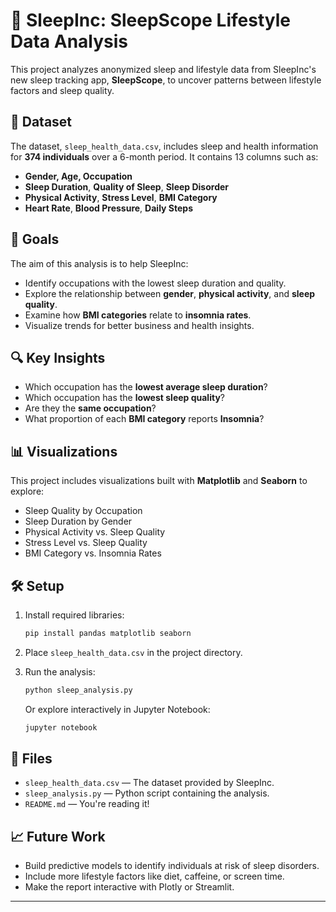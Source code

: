 # 🛌 SleepInc: SleepScope Lifestyle Data Analysis

This project analyzes anonymized sleep and lifestyle data from SleepInc's new sleep tracking app, **SleepScope**, to uncover patterns between lifestyle factors and sleep quality.

## 📁 Dataset

The dataset, `sleep_health_data.csv`, includes sleep and health information for **374 individuals** over a 6-month period. It contains 13 columns such as:

- **Gender, Age, Occupation**
- **Sleep Duration**, **Quality of Sleep**, **Sleep Disorder**
- **Physical Activity**, **Stress Level**, **BMI Category**
- **Heart Rate**, **Blood Pressure**, **Daily Steps**

## 🎯 Goals

The aim of this analysis is to help SleepInc:
- Identify occupations with the lowest sleep duration and quality.
- Explore the relationship between **gender**, **physical activity**, and **sleep quality**.
- Examine how **BMI categories** relate to **insomnia rates**.
- Visualize trends for better business and health insights.

## 🔍 Key Insights

- Which occupation has the **lowest average sleep duration**?
- Which occupation has the **lowest sleep quality**?
- Are they the **same occupation**?
- What proportion of each **BMI category** reports **Insomnia**?

## 📊 Visualizations

This project includes visualizations built with **Matplotlib** and **Seaborn** to explore:
- Sleep Quality by Occupation
- Sleep Duration by Gender
- Physical Activity vs. Sleep Quality
- Stress Level vs. Sleep Quality
- BMI Category vs. Insomnia Rates

## 🛠️ Setup

1. Install required libraries:
    ```bash
    pip install pandas matplotlib seaborn
    ```

2. Place `sleep_health_data.csv` in the project directory.

3. Run the analysis:
    ```bash
    python sleep_analysis.py
    ```

   Or explore interactively in Jupyter Notebook:
    ```bash
    jupyter notebook
    ```

## 📂 Files

- `sleep_health_data.csv` — The dataset provided by SleepInc.
- `sleep_analysis.py` — Python script containing the analysis.
- `README.md` — You're reading it!

## 📈 Future Work

- Build predictive models to identify individuals at risk of sleep disorders.
- Include more lifestyle factors like diet, caffeine, or screen time.
- Make the report interactive with Plotly or Streamlit.

---

